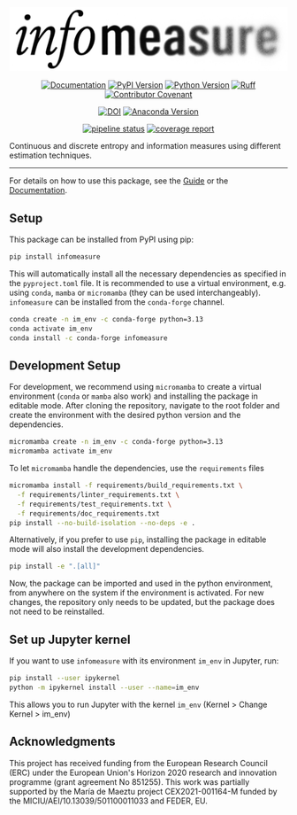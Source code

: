 ![infomeasure logo](https://github.com/cbueth/infomeasure/blob/main/docs/_static/im_logo_transparent.png?raw=true "infomeasure logo")

<div align="center">

  <a href="">[![Documentation](https://readthedocs.org/projects/infomeasure/badge/)](https://infomeasure.readthedocs.io/)</a>
  <a href="">[![PyPI Version](https://badge.fury.io/py/infomeasure.svg)](https://pypi.org/project/infomeasure/)</a>
  <a href="">[![Python Version](https://img.shields.io/pypi/pyversions/infomeasure)](https://pypi.org/project/infomeasure/)</a>
  <a href="">[![Ruff](https://img.shields.io/endpoint?url=https://raw.githubusercontent.com/astral-sh/ruff/main/assets/badge/v2.json)](https://github.com/astral-sh/ruff)</a>
  <a href="">[![Contributor Covenant](https://img.shields.io/badge/Contributor%20Covenant-1.2-4baaaa.svg)](CODE_OF_CONDUCT.md)</a>
  <a href="">

</div>

<div align="center">

  <a href="">[![DOI](https://zenodo.org/badge/DOI/10.5281/zenodo.15241810.svg)](https://doi.org/10.5281/zenodo.15241810)</a>
  <a href="">[![Anaconda Version](https://anaconda.org/conda-forge/infomeasure/badges/version.svg)](https://anaconda.org/conda-forge/infomeasure)</a>

</div>

<div align="center">

  <a href="">[![pipeline status](https://gitlab.ifisc.uib-csic.es/carlson/infomeasure/badges/main/pipeline.svg)](https://gitlab.ifisc.uib-csic.es/carlson/infomeasure/-/commits/main)</a>
  <a href="">[![coverage report](https://gitlab.ifisc.uib-csic.es/carlson/infomeasure/badges/main/coverage.svg)](https://gitlab.ifisc.uib-csic.es/carlson/infomeasure/-/jobs)</a>

</div>

Continuous and discrete entropy and information measures using different estimation techniques.

---

For details on how to use this package, see the
[Guide](https://infomeasure.readthedocs.io/en/latest/guide/) or
the [Documentation](https://infomeasure.readthedocs.io/).

## Setup

This package can be installed from PyPI using pip:

```bash
pip install infomeasure
```

This will automatically install all the necessary dependencies as specified in the
`pyproject.toml` file. It is recommended to use a virtual environment, e.g. using
`conda`, `mamba` or `micromamba` (they can be used interchangeably).
`infomeasure` can be installed from the `conda-forge` channel.

```bash
conda create -n im_env -c conda-forge python=3.13
conda activate im_env
conda install -c conda-forge infomeasure
```

## Development Setup

For development, we recommend using `micromamba` to create a virtual
environment (`conda` or `mamba` also work)
and installing the package in editable mode.
After cloning the repository, navigate to the root folder and
create the environment with the desired python version and the dependencies.

```bash
micromamba create -n im_env -c conda-forge python=3.13
micromamba activate im_env
```

To let `micromamba` handle the dependencies, use the `requirements` files

```bash
micromamba install -f requirements/build_requirements.txt \
  -f requirements/linter_requirements.txt \
  -f requirements/test_requirements.txt \
  -f requirements/doc_requirements.txt
pip install --no-build-isolation --no-deps -e .
```

Alternatively, if you prefer to use `pip`, installing the package in editable mode will
also install the
development dependencies.

```bash
pip install -e ".[all]"
```

Now, the package can be imported and used in the python environment, from anywhere on
the system if the environment is activated.
For new changes, the repository only needs to be updated, but the package does not need
to be reinstalled.

## Set up Jupyter kernel

If you want to use `infomeasure` with its environment `im_env` in Jupyter, run:

```bash
pip install --user ipykernel
python -m ipykernel install --user --name=im_env
```

This allows you to run Jupyter with the kernel `im_env` (Kernel > Change Kernel >
im_env)

## Acknowledgments

This project has received funding from the European Research Council (ERC) under the European Union's Horizon 2020 research and innovation programme (grant agreement No 851255).
This work was partially supported by the María de Maeztu project CEX2021-001164-M funded by the MICIU/AEI/10.13039/501100011033 and FEDER, EU.